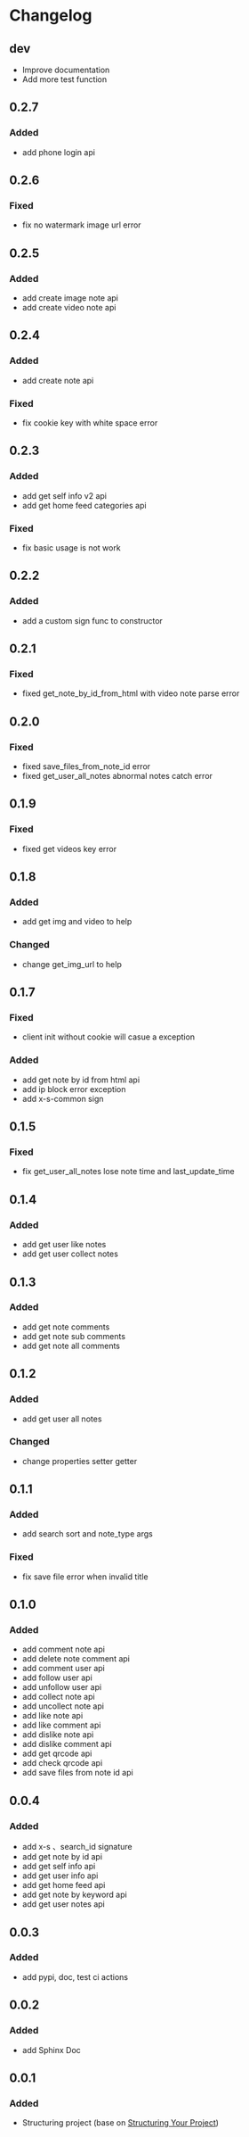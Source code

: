 # Changelog

## dev

- Improve documentation
- Add more test function

## 0.2.7

### Added

- add phone login api

## 0.2.6

### Fixed

- fix no watermark image url error

## 0.2.5

### Added

- add create image note api
- add create video note api

## 0.2.4

### Added

- add create note api

### Fixed

- fix cookie key with white space error

## 0.2.3

### Added

- add get self info v2 api
- add get home feed categories api

### Fixed

- fix basic usage is not work

## 0.2.2

### Added

- add a custom sign func to constructor

## 0.2.1

### Fixed

- fixed get_note_by_id_from_html with video note parse error

## 0.2.0

### Fixed

- fixed save_files_from_note_id error
- fixed get_user_all_notes abnormal notes catch error

## 0.1.9

### Fixed

- fixed get videos key error

## 0.1.8

### Added

- add get img and video to help

### Changed

- change get_img_url to help

## 0.1.7

### Fixed

- client init without cookie will casue a exception

### Added

- add get note by id from html api
- add ip block error exception
- add x-s-common sign

## 0.1.5

### Fixed

- fix get_user_all_notes lose note time and last_update_time

## 0.1.4

### Added

- add get user like notes
- add get user collect notes

## 0.1.3

### Added

- add get note comments
- add get note sub comments
- add get note all comments

## 0.1.2

### Added

- add get user all notes

### Changed

- change properties setter getter

## 0.1.1

### Added

- add search sort and note_type args

### Fixed

- fix save file error when invalid title

## 0.1.0

### Added

- add comment note api
- add delete note comment api
- add comment user api
- add follow user api
- add unfollow user api
- add collect note api
- add uncollect note api
- add like note api
- add like comment api
- add dislike note api
- add dislike comment api
- add get qrcode api
- add check qrcode api
- add save files from note id api

## 0.0.4

### Added

- add x-s 、search_id signature
- add get note by id api
- add get self info api
- add get user info api
- add get home feed api
- add get note by keyword api
- add get user notes api

## 0.0.3

### Added

- add pypi, doc, test ci actions

## 0.0.2

### Added

- add Sphinx Doc

## 0.0.1

### Added

- Structuring project (base on [Structuring Your Project](https://docs.python-guide.org/writing/structure/))
